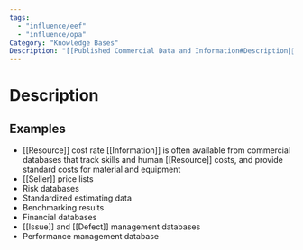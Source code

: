 ```yaml
---
tags:
  - "influence/eef"
  - "influence/opa"
Category: "Knowledge Bases"
Description: "[[Published Commercial Data and Information#Description|📝]]"
---
```

# Description
## Examples
- [[Resource]] cost rate [[Information]] is often available from commercial databases that track skills and human [[Resource]] costs, and provide standard costs for material and equipment
- [[Seller]] price lists
- Risk databases
- Standardized estimating data
- Benchmarking results
- Financial databases
- [[Issue]] and [[Defect]] management databases
- Performance management database